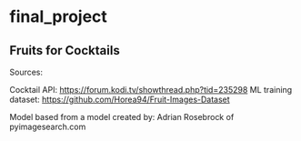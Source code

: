 # final_project
## Fruits for Cocktails
Sources:

Cocktail API:
  https://forum.kodi.tv/showthread.php?tid=235298
ML training dataset:
  https://github.com/Horea94/Fruit-Images-Dataset

Model based from a model created by:
Adrian Rosebrock of pyimagesearch.com
